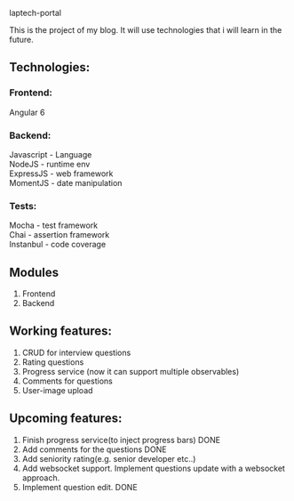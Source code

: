 laptech-portal


This is the project of my blog.
It will use technologies that i will learn in the future.

## Technologies: 
### Frontend:   
Angular 6
 
### Backend:  
Javascript - Language   
NodeJS - runtime env  
ExpressJS - web framework  
MomentJS - date manipulation  

### Tests:   
Mocha - test framework   
Chai - assertion framework  
Instanbul - code coverage   


## Modules
1) Frontend 
2) Backend


## Working features:
1) CRUD for interview questions
2) Rating questions
3) Progress service (now it can support multiple observables)
4) Comments for questions
5) User-image upload


## Upcoming features:
1) Finish progress service(to inject progress bars) DONE
2) Add comments for the questions  DONE
3) Add seniority rating(e.g. senior developer etc..)
4) Add websocket support. Implement questions update with a websocket approach.
5) Implement question edit. DONE

